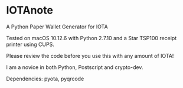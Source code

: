 # IOTAnote
A Python Paper Wallet Generator for IOTA

Tested on macOS 10.12.6 with Python 2.7.10 and a Star TSP100 receipt printer using CUPS.

Please review the code before you use this with any amount of IOTA!

I am a novice in both Python, Postscript and crypto-dev.

Dependencies:
pyota,
pyqrcode
